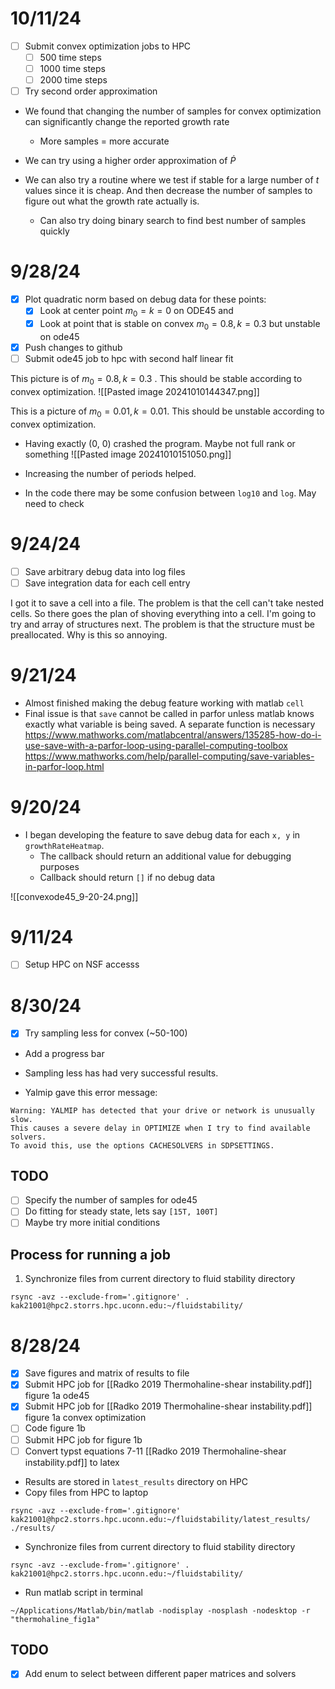 
# 10/11/24
- [ ] Submit convex optimization jobs to HPC
	- [ ] 500 time steps
	- [ ] 1000 time steps
	- [ ] 2000 time steps
- [ ] Try second order approximation 

- We found that changing the number of samples for convex optimization can significantly change the reported growth rate
	- More samples = more accurate

- We can try using a higher order approximation of $\dot{P}$
- We can also try a routine where we test if stable for a large number of $t$ values since it is cheap. And then decrease the number of samples to figure out what the growth rate actually is. 
	- Can also try doing binary search to find best number of samples quickly
# 9/28/24
- [x] Plot quadratic norm based on debug data for these points:
	- [x] Look at center point $m_{0}=k=0$ on ODE45 and 
	- [x] Look at point that is stable on convex $m_{0}=0.8, k=0.3$ but unstable on ode45
- [x] Push changes to github
- [ ] Submit ode45 job to hpc with second half linear fit 

This picture is of  $m_{0}=0.8, k=0.3$ . This should be stable according to convex optimization.
![[Pasted image 20241010144347.png]]

This is a picture of $m_{0}=0.01, k=0.01$. This should be unstable according to convex optimization.
- Having exactly (0, 0) crashed the program. Maybe not full rank or something
![[Pasted image 20241010151050.png]]

- Increasing the number of periods helped.
- In the code there may be some confusion between `log10` and `log`. May need to check
# 9/24/24
- [ ] Save arbitrary debug data into log files
- [ ] Save integration data for each cell entry

I got it to save a cell into a file. The problem is that the cell can't take nested cells. So there goes the plan of shoving everything into a cell. I'm going to try and array of structures next.
The problem is that the structure must be preallocated. Why is this so annoying.
# 9/21/24
- Almost finished making the debug feature working with matlab `cell`
- Final issue is that `save` cannot be called in parfor unless matlab knows exactly what variable is being saved. A separate function is necessary
https://www.mathworks.com/matlabcentral/answers/135285-how-do-i-use-save-with-a-parfor-loop-using-parallel-computing-toolbox
https://www.mathworks.com/help/parallel-computing/save-variables-in-parfor-loop.html

# 9/20/24
- I began developing the feature to save debug data for each `x, y` in `growthRateHeatmap`. 
	- The callback should return an additional value for debugging purposes
	- Callback should return `[]` if no debug data

![[convexode45_9-20-24.png]]
# 9/11/24
- [ ] Setup HPC on NSF accesss
# 8/30/24
- [x] Try sampling less for convex (~50-100)

- Add a progress bar 
- Sampling less has had very successful results.

- Yalmip gave this error message:
```
Warning: YALMIP has detected that your drive or network is unusually slow.
This causes a severe delay in OPTIMIZE when I try to find available solvers.
To avoid this, use the options CACHESOLVERS in SDPSETTINGS.
```

## TODO
- [ ] Specify the number of samples for ode45
- [ ] Do fitting for steady state, lets say `[15T, 100T]`
- [ ] Maybe try more initial conditions

## Process for running a job
1) Synchronize files from current directory to fluid stability directory 
```
rsync -avz --exclude-from='.gitignore' . kak21001@hpc2.storrs.hpc.uconn.edu:~/fluidstability/
```
# 8/28/24
- [x] Save figures and matrix of results to file
- [x] Submit HPC job for [[Radko 2019 Thermohaline-shear instability.pdf]] figure 1a ode45
- [x] Submit HPC job for [[Radko 2019 Thermohaline-shear instability.pdf]] figure 1a convex optimization
- [ ] Code figure 1b
- [ ] Submit HPC job for figure 1b
- [ ] Convert typst equations 7-11 [[Radko 2019 Thermohaline-shear instability.pdf]] to latex

- Results are stored in `latest_results` directory on HPC
- Copy files from HPC to laptop
```
rsync -avz --exclude-from='.gitignore' kak21001@hpc2.storrs.hpc.uconn.edu:~/fluidstability/latest_results/ ./results/
```
- Synchronize files from current directory to fluid stability directory 
```
rsync -avz --exclude-from='.gitignore' . kak21001@hpc2.storrs.hpc.uconn.edu:~/fluidstability/
```

- Run matlab script in terminal
```
~/Applications/Matlab/bin/matlab -nodisplay -nosplash -nodesktop -r "thermohaline_fig1a"
```
## TODO
- [x] Add enum to select between different paper matrices and solvers